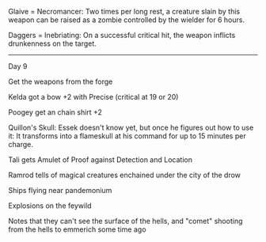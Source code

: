 Glaive = Necromancer: Two times per long rest, a creature slain by this weapon can be raised as a zombie controlled by the wielder for 6 hours.

Daggers = Inebriating: On a successful critical hit, the weapon inflicts drunkenness on the target.

---

Day 9

Get the weapons from the forge

Kelda got a bow +2 with Precise (critical at 19 or 20)

Poogey get an chain shirt +2

Quillon's Skull: Essek doesn't know yet, but once he figures out how to use it: It transforms into a flameskull at his command for up to 15 minutes per charge.

Tali gets Amulet of Proof against Detection and Location

Ramrod tells of magical creatures enchained under the city of the drow

Ships flying near pandemonium

Explosions on the feywild

Notes that they can't see the surface of the hells, and "comet" shooting from the hells to emmerich some time ago


